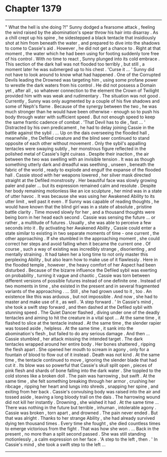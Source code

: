 
# Chapter 1379


---

" What the hell is she doing ?!"
Sunny dodged a fearsome attack , feeling the wind raised by the abomination's spear throw his hair into disarray . As a chill crept up his spine , he sidestepped a black tentacle that insidiously shot at him from beneath the water , and prepared to dive into the shadows to come to Cassie's aid .
However , he did not get a chance to .
Right at that moment , the water which he had been using for footing suddenly tore free of his control . With no time to react , Sunny plunged into its cold embrace . This section of the dark hall was not flooded too terribly , but still , a moment later he was submerged up to his chest .
'Curse it ... '
Sunny did not have to look around to know what had happened . One of the Corrupted Devils leading the Drowned was targeting him , using some profane power to wrestle the dark waters from his control . He did not possess a Domain yet , after all , so whatever connection to the element the Crown of Twilight provided him with was weak and rudimentary .
The situation was not good . Currently , Sunny was only augmented by a couple of his five shadows and some of Neph's flame . Because of the synergy between the two , he was much stronger than he would have been otherwise - enough so to push his body through water with sufficient speed .
But not enough speed to keep the same frantic cadence of combat .
'That Devil has to die , fast ... '
Distracted by his own predicament , he had to delay joining Cassie in the battle against the sybil .
...
Up on the dais overseeing the flooded hall , meanwhile , the Defiled creature and the blind seer continued to stand opposite of each other without movement . Only the sybil's appalling tentacles were swaying subtly , her monstrous figure reflected in the polished metal of Cassie's light cuirass .
Despite their inaction , the air between the two was swelling with an invisible tension . It was as though something utterly dark and dreadful was seething , unseen , beneath the fabric of the world , ready to explode and engulf the expanse of the flooded hall .
Cassie stood with her weapons lowered , her silver mask directed straight at the Defiled monstrosity . Her beautiful face was slowly growing paler and paler ... but its expression remained calm and resolute .
Despite her body remaining motionless like an ice sculpture , her mind was in a state of utter havoc .
It was because she was using her Awakened Ability to its utter limit , well past it even . If Sunny was capable of reading thoughts , he would have known that the blind girl was in a state of absolute , pristine battle clarity . Time moved slowly for her , and a thousand thoughts were being born in her head each second .
Cassie was sensing the future ... or rather , a multitude of futures .
Usually , she was able to perceive a few seconds into it . By activating her Awakened Ability , Cassie could enter a state similar to existing in two separate moments of time - one current , the other approaching . If she stumbled in the approaching moment , she could correct her steps and avoid falling when it became the current one .
Of course , such a way of existing was incredibly strange , disorienting , and mentally straining . It had taken her a long time to not only master this perplexing Ability , but also learn how to make use of it flawlessly .
Here in the flooded temple , however , the heavy comfort of her Aspect had been disturbed .
Because of the bizarre influence the Defiled sybil was exerting on probability , turning it vague and chaotic , Cassie was torn between different versions of possible futures instead of one definite one . Instead of two moments in time , she existed in the present and in several fragmented variants of the approaching .
...
Still , she had grown used to it , too .
An existence like this was arduous , but not impossible .
And now , she had to master and make use of it , as well .
'A step forward . '
In Cassie's mind , she took a swift step forward , and then dashed at the Defiled sybil with stunning speed . The Quiet Dancer flashed , diving under one of the deadly tentacles and aiming to hit the creature in a vital spot ...
At the same time , it flashed to slice at the tentacle instead .
At the same time , the slender rapier was tossed aside , helpless .
At the same time , it sank into the abomination's flesh , but failed to do any serious damage .
And then ...
Cassie stumbled , her attack missing the intended target . The dark tentacles wrapped around her entire body . Her bones shattered , ripping the flesh apart . She opened her mouth to scream in agony , only for a fountain of blood to flow out of it instead .
Death was not kind .
At the same time , the tentacle continued to move , ignoring the slender blade that had cut it . Its blow was so powerful that Cassie's skull split open , pieces of pink flesh and shards of bone falling into the dark water . She toppled to the cold stones like a broken doll .
The pain was harrowing , but swift .
At the same time , she felt something breaking through her armor , crushing her ribcage , ripping her heart and lungs into shreds , snapping her spine , and exiting from her back . Cassie's convulsing body was raised into the air and tossed aside , leaving a long bloody trail on the dais . The harrowing wound did not kill her instantly .
Drowning , she wished it had .
At the same time ...
There was nothing in the future but terrible , inhuman , intolerable agony . Cassie was broken , torn apart , and drowned . The pain never ended .
But that was alright .
Thanks to her strange Ability , she had already survived dying ten thousand times . Every time she fought , she died countless times to emerge victorious from the fight . That was how she won .
...
Back in the present , no more than a split second passed . She was still standing motionlessly , a calm expression on her face .
'A step to the left , then . '
In Cassie's mind , she took a swift step to the left ...

---

